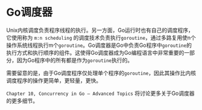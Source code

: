 # **Go调度器**

Unix内核调度负责程序线程的执行。另一方面，Go运行时也有自己的调度程序，它使用称为 `m:n scheduling` 的调度技术负责执行`goroutine`，通过多路复用使n个操作系统线程执行m个`goroutine`。Go调度器是Go中负责Go程序中`goroutine`的执行方式和执行顺序的组件。这使得Go调度器成为Go编程语言中非常重要的一部分，因为Go程序中的所有都是作为`goroutine`执行的。

需要留意的是，由于Go调度程序仅处理单个程序的`goroutine`，因此其操作比内核调度程序的操作更简单，更轻量，更快。

`Chapter 10, Concurrency in Go – Advanced Topics` 将讨论更多关于Go调度器的更多细节。